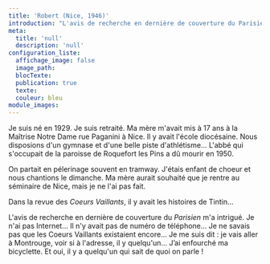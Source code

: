 ```yaml
---
title: 'Robert (Nice, 1946)'
introduction: "L'avis de recherche en dernière de couverture du Parisien m'a intrigué. Je me suis dit : je vais aller à Montrouge, voir si à l'adresse, il y quelqu'un... J’ai enfourché ma bicyclette. Et oui, il y a quelqu'un qui sait de quoi on parle !"
meta:
  title: 'null'
  description: 'null'
configuration_liste:
  affichage_image: false
  image_path:
  blocTexte:
  publication: true
  texte:
  couleur: bleu
module_images:
---
```



<div><p>Je suis n&eacute; en 1929. Je suis retrait&eacute;. Ma m&egrave;re m'avait mis &agrave; 17 ans &agrave; la Ma&icirc;trise Notre Dame rue Paganini &agrave; Nice. Il y avait l'&eacute;cole dioc&eacute;saine. Nous disposions d'un gymnase et d'une belle piste d'athl&eacute;tisme... L'abb&eacute; qui s'occupait de la paroisse de Roquefort les Pins a d&ucirc; mourir en 1950.</p><p>On partait en p&eacute;lerinage souvent en tramway. J'&eacute;tais enfant de choeur et nous chantions le dimanche. Ma m&egrave;re aurait souhait&eacute; que je rentre au s&eacute;minaire de Nice, mais je ne l'ai pas fait.</p><p>Dans la revue des <em>Coeurs Vaillants</em>, il y avait les histoires de Tintin...</p><p>L'avis de recherche en derni&egrave;re de couverture du <em>Parisien</em> m'a intrigu&eacute;. Je n'ai pas Internet... Il n'y avait pas de num&eacute;ro de t&eacute;l&eacute;phone... Je ne savais pas que les Coeurs Vaillants existaient encore... Je me suis dit : je vais aller &agrave; Montrouge, voir si &agrave; l'adresse, il y quelqu'un... J&rsquo;ai enfourch&eacute; ma bicyclette. Et oui, il y a quelqu'un qui sait de quoi on parle !</p></div>

<div>&nbsp;</div>